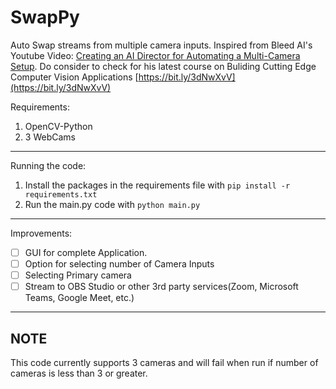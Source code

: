# SwapPy
Auto Swap streams from multiple camera inputs.
Inspired from Bleed AI's Youtube Video: [Creating an AI Director for Automating a Multi-Camera Setup](https://www.youtube.com/watch?v=dfkgV7ZQA9g). 
Do consider to check for his latest course on Buliding Cutting Edge Computer Vision Applications [https://bit.ly/3dNwXvV](https://bit.ly/3dNwXvV)

Requirements:
1. OpenCV-Python
2. 3 WebCams
--- 
Running the code:
1. Install the packages in the requirements file with ``` pip install -r requirements.txt ```
2. Run the main.py code with ``` python main.py ```
--- 
Improvements:
- [ ] GUI for complete Application.
- [ ] Option for selecting number of Camera Inputs
- [ ] Selecting Primary camera
- [ ] Stream to OBS Studio or other 3rd party services(Zoom, Microsoft Teams, Google Meet, etc.)
--- 
## NOTE
This code currently supports 3 cameras and will fail when run if number of cameras is less than 3 or greater.
